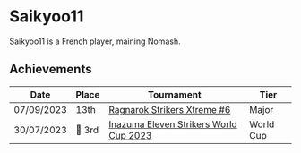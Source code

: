 # Saikyoo11

Saikyoo11 is a French player, maining Nomash.

## Achievements

|Date|Place|Tournament|Tier|
|-|-|-|-|
| 07/09/2023 | 13th | [Ragnarok Strikers Xtreme #6](../../tournaments/ragna/ragnax6.md) | Major |
| 30/07/2023 |:3rd_place_medal: 3rd | [Inazuma Eleven Strikers World Cup 2023](../../tournaments/worldcup23.md) | World Cup |

